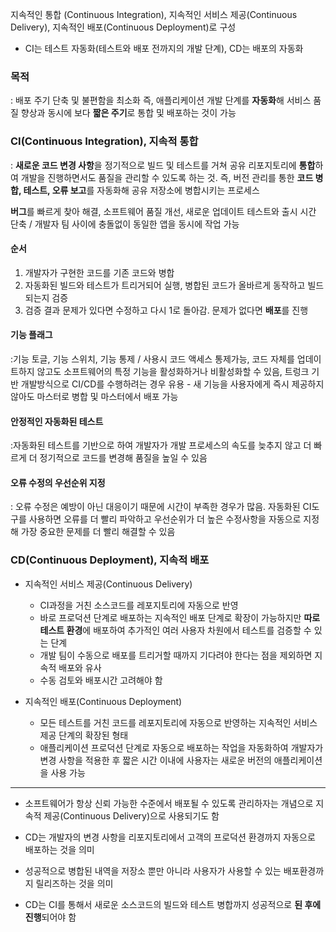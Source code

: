 지속적인 통합 (Continuous Integration), 지속적인 서비스 제공(Continuous Delivery), 지속적인 배포(Continuous Deployment)로 구성

- CI는 테스트 자동화(테스트와 배포 전까지의 개발 단계), CD는 배포의 자동화

### 목적

: 배포 주기 단축 및 불편함을 최소화
즉, 애플리케이션 개발 단계를 **자동화**해 서비스 품질 향상과 동시에 보다 **짧은 주기**로 통합 및 배포하는 것이 가능

### CI(Continuous Integration), 지속적 통합

: **새로운 코드 변경 사항**을 정기적으로 빌드 및 테스트를 거쳐 공유 리포지토리에 **통합**하여 개발을 진행하면서도 품질을 관리할 수 있도록 하는 것. 즉, 버전 관리를 통한 **코드 병합, 테스트, 오류 보고**를 자동화해 공유 저장소에 병합시키는 프로세스

**버그**를 빠르게 찾아 해결, 소프트웨어 품질 개선, 새로운 업데이트 테스트와 출시 시간 단축 / 개발자 팀 사이에 충돌없이 동일한 앱을 동시에 작업 가능

#### 순서

1. 개발자가 구현한 코드를 기존 코드와 병합
2. 자동화된 빌드와 테스트가 트리거되어 실행, 병합된 코드가 올바르게 동작하고 빌드되는지 검증
3. 검증 결과 문제가 있다면 수정하고 다시 1로 돌아감. 문제가 없다면 **배포**를 진행

#### 기능 플래그

:기능 토글, 기능 스위치, 기능 통제 / 사용시 코드 액세스 통제가능, 코드 자체를 업데이트하지 않고도 소프트웨어의 특정 기능을 활성화하거나 비활성화할 수 있음, 트렁크 기반 개발방식으로 CI/CD를 수행하려는 경우 유용 - 새 기능을 사용자에게 즉시 제공하지 않아도 마스터로 병합 및 마스터에서 배포 가능

#### 안정적인 자동화된 테스트

:자동화된 테스트를 기반으로 하여 개발자가 개발 프로세스의 속도를 늦추지 않고 더 빠르게 더 정기적으로 코드를 변경해 품질을 높일 수 있음

#### 오류 수정의 우선순위 지정

: 오류 수정은 예방이 아닌 대응이기 때문에 시간이 부족한 경우가 많음. 자동화된 CI도구를 사용하면 오류를 더 빨리 파악하고 우선순위가 더 높은 수정사항을 자동으로 지정해 가장 중요한 문제를 더 빨리 해결할 수 있음

### CD(Continuous Deployment), 지속적 배포

- 지속적인 서비스 제공(Continuous Delivery)

  - CI과정을 거친 소스코드를 레포지토리에 자동으로 반영
  - 바로 프로덕션 단계로 배포하는 지속적인 배포 단계로 확장이 가능하지만 **따로 테스트 환경**에 배포하여 추가적인 여러 사용자 차원에서 테스트를 검증할 수 있는 단계
  - 개발 팀이 수동으로 배포를 트리거할 때까지 기다려야 한다는 점을 제외하면 지속적 배포와 유사
  - 수동 검토와 배포시간 고려해야 함

- 지속적인 배포(Continuous Deployment)
  - 모든 테스트를 거친 코드를 레포지토리에 자동으로 반영하는 지속적인 서비스 제공 단계의 확장된 형태
  - 애플리케이션 프로덕션 단계로 자동으로 배포하는 작업을 자동화하여 개발자가 변경 사항을 적용한 후 짧은 시간 이내에 사용자는 새로운 버전의 애플리케이션을 사용 가능

---

- 소프트웨어가 항상 신뢰 가능한 수준에서 배포될 수 있도록 관리하자는 개념으로 지속적 제공(Continuous Delivery)으로 사용되기도 함

- CD는 개발자의 변경 사항을 리포지토리에서 고객의 프로덕션 환경까지 자동으로 배포하는 것을 의미
- 성공적으로 병합된 내역을 저장소 뿐만 아니라 사용자가 사용할 수 있는 배포환경까지 릴리즈하는 것을 의미

- CD는 CI를 통해서 새로운 소스코드의 빌드와 테스트 병합까지 성공적으로 **된 후에 진행**되어야 함
